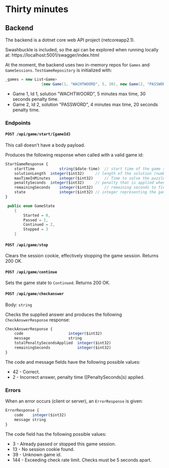# Thirty minutes


## Backend

The backend is a dotnet core web API project (netcoreapp2.1).

Swashbuckle is included, so the api can be explored when running locally at:
https://localhost:5001/swagger/index.html

At the moment, the backend uses two in-memory repos for `Games` and `GameSessions`. 
`TestGameRepository` is initialized with:
```c#
_games = new List<Game>
                {new Game(1, "WACHTWOORD", 5, 30), new Game(2, "PASSWORD", 4, 20)}; 

```
 * Game 1, Id 1, solution "WACHTWOORD", 5 minutes max time, 30 seconds penalty time.
 * Game 2, Id 2, solution "PASSWORD", 4 minutes max time, 20 seconds penalty time.

### Endpoints



#### `POST /api/game/start/{gameId}`
This call doesn't have a body payload.

Produces the following response when called with a valid game id:
```javascript
StartGameResponse {
    startTime	        string($date-time)  // start time of the game session
    solutionLength	integer($int32)     // length of the solution (number of letters)
    maxTimeInMinutes	integer($int32)     // Time to solve the puzzles (usually 30)
    penaltySeconds	integer($int32)     // penalty that is applied when checking a wrong answer
    remainingSeconds	integer($int32)     // remaining seconds to finish the game
    state               integer($int32) // integer representing the game state
}
```

```c#
 public enum GameState
    {
        Started = 0,
        Passed = 1,
        Continued = 2,
        Stopped = 3
    }
```

#### `POST /api/game/stop`

Clears the session cookie, effectively stopping the game session. Returns 200 OK.

#### `POST /api/game/continue`

Sets the game state to `Continued`. Returns 200 OK.

#### `POST /api/game/checkanswer`
Body: 
`string`

Checks the supplied answer and produces the following `CheckAnswerResponse` response:
```javascript
CheckAnswerResponse {
    code	                integer($int32)
    message	                string
    totalPenaltySecondsApplied	integer($int32)
    remainingSeconds	        integer($int32)
}
```

The code and message fields have the following possible values:
 * 42 - Correct.  
 * 2 -  Incorrect answer, penalty time ([PenaltySeconds]s) applied.

### Errors
When an error occurs (client or server), an `ErrorResponse`  is given:
```javascript
ErrorResponse {
    code	integer($int32)
    message	string
}
```

The code field has the following possible values:
 * 3 -  Already passed or stopped this game session.
 * 13 - No session cookie found.
 * 39 - Unknown game id.
 * 144 - Exceeding check rate limit. Checks must be 5 seconds apart.


